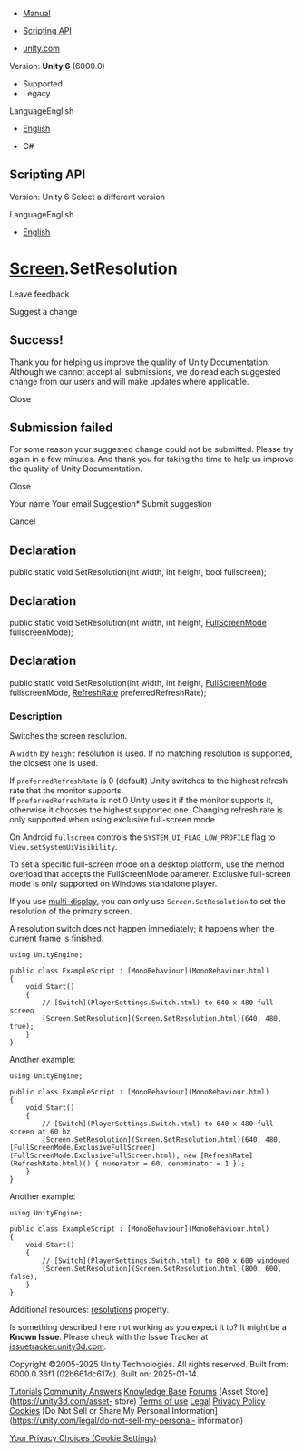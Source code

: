 [ ]()

  * [Manual](../Manual/index.html)
  * [Scripting API](../ScriptReference/index.html)

  * [unity.com](https://unity.com/)

Version: **Unity 6** (6000.0)

  * Supported
  * Legacy

LanguageEnglish

  * [English]()

  * C#

[ ](https://docs.unity3d.com)

## Scripting API

Version: Unity 6 Select a different version

LanguageEnglish

  * [English]()

#  [Screen](Screen.html).SetResolution

Leave feedback

Suggest a change

## Success!

Thank you for helping us improve the quality of Unity Documentation. Although
we cannot accept all submissions, we do read each suggested change from our
users and will make updates where applicable.

Close

## Submission failed

For some reason your suggested change could not be submitted. Please <a>try
again</a> in a few minutes. And thank you for taking the time to help us
improve the quality of Unity Documentation.

Close

Your name Your email Suggestion* Submit suggestion

Cancel

[ ]()

## Declaration

public static void SetResolution(int width, int height, bool fullscreen);

## Declaration

public static void SetResolution(int width, int height,
[FullScreenMode](FullScreenMode.html) fullscreenMode);

## Declaration

public static void SetResolution(int width, int height,
[FullScreenMode](FullScreenMode.html) fullscreenMode,
[RefreshRate](RefreshRate.html) preferredRefreshRate);

### Description

Switches the screen resolution.

A `width` by `height` resolution is used. If no matching resolution is
supported, the closest one is used.  
  
If `preferredRefreshRate` is 0 (default) Unity switches to the highest refresh
rate that the monitor supports.  
If `preferredRefreshRate` is not 0 Unity uses it if the monitor supports it,
otherwise it chooses the highest supported one. Changing refresh rate is only
supported when using exclusive full-screen mode.  
  
On Android `fullscreen` controls the `SYSTEM_UI_FLAG_LOW_PROFILE` flag to
`View.setSystemUiVisibility`.  
  
To set a specific full-screen mode on a desktop platform, use the method
overload that accepts the FullScreenMode parameter. Exclusive full-screen mode
is only supported on Windows standalone player.  
  
If you use [multi-display](../Manual/MultiDisplay.html), you can only use
`Screen.SetResolution` to set the resolution of the primary screen.  
  
A resolution switch does not happen immediately; it happens when the current
frame is finished.

    
    
    using UnityEngine;  
      
    public class ExampleScript : [MonoBehaviour](MonoBehaviour.html)
    {
        void Start()
        {
            // [Switch](PlayerSettings.Switch.html) to 640 x 480 full-screen
            [Screen.SetResolution](Screen.SetResolution.html)(640, 480, true);
        }
    }
    

Another example:

    
    
    using UnityEngine;  
      
    public class ExampleScript : [MonoBehaviour](MonoBehaviour.html)
    {
        void Start()
        {
            // [Switch](PlayerSettings.Switch.html) to 640 x 480 full-screen at 60 hz
            [Screen.SetResolution](Screen.SetResolution.html)(640, 480, [FullScreenMode.ExclusiveFullScreen](FullScreenMode.ExclusiveFullScreen.html), new [RefreshRate](RefreshRate.html)() { numerator = 60, denominator = 1 });
        }
    }
    

Another example:

    
    
    using UnityEngine;  
      
    public class ExampleScript : [MonoBehaviour](MonoBehaviour.html)
    {
        void Start()
        {
            // [Switch](PlayerSettings.Switch.html) to 800 x 600 windowed
            [Screen.SetResolution](Screen.SetResolution.html)(800, 600, false);
        }
    }
    

Additional resources: [resolutions](Screen-resolutions.html) property.

Is something described here not working as you expect it to? It might be a
**Known Issue**. Please check with the Issue Tracker at
[issuetracker.unity3d.com](https://issuetracker.unity3d.com).

Copyright ©2005-2025 Unity Technologies. All rights reserved. Built from:
6000.0.36f1 (02b661dc617c). Built on: 2025-01-14.

[Tutorials](https://unity3d.com/learn) [Community
Answers](https://answers.unity3d.com) [Knowledge
Base](https://support.unity3d.com/hc/en-us)
[Forums](https://forum.unity3d.com) [Asset Store](https://unity3d.com/asset-
store) [Terms of use](https://docs.unity3d.com/Manual/TermsOfUse.html)
[Legal](https://unity.com/legal) [Privacy
Policy](https://unity.com/legal/privacy-policy)
[Cookies](https://unity.com/legal/cookie-policy) [Do Not Sell or Share My
Personal Information](https://unity.com/legal/do-not-sell-my-personal-
information)

[Your Privacy Choices (Cookie Settings)](javascript:void\(0\);)

